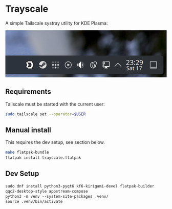 # Trayscale

A simple Tailscale systray utility for KDE Plasma:

![plasma-panel-with-trayscale](docs/plasma-panel.png)

## Requirements

Tailscale must be started with the current user:

```bash
sudo tailscale set --operator=$USER
```

## Manual install

This requires the dev setup, see section below.

```bash
make flatpak-bundle
flatpak install trayscale.flatpak
```

## Dev Setup

```
sudo dnf install python3-pyqt6 kf6-kirigami-devel flatpak-builder qqc2-desktop-style appstream-compose
python3 -m venv --system-site-packages .venv/
source .venv/bin/activate
```
